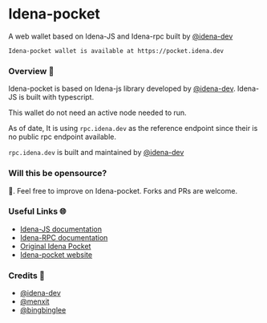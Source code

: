 # Idena-pocket
A web wallet based on Idena-JS and Idena-rpc built by [@idena-dev](https://github.com/idena-dev)

```Idena-pocket wallet is available at https://pocket.idena.dev```

### Overview 🔎
Idena-pocket is based on Idena-js library developed by [@idena-dev](https://github.com/idena-dev). 
Idena-JS is built with typescript.

This wallet do not need an active node needed to run.

As of date, It is using ```rpc.idena.dev``` as the reference endpoint since their is no public rpc endpoint available.

```rpc.idena.dev``` is built and maintained by [@idena-dev](https://github.com/idena-dev/idena-pocket)

### Will this be opensource?
💯. Feel free to improve on Idena-pocket. Forks and PRs are welcome.

### Useful Links 🌐
- [Idena-JS documentation](https://www.idena.dev/idena-js/quick-start)
- [Idena-RPC documentation](https://github.com/idena-dev/idena-rpc)
- [Original Idena Pocket](https://github.com/idena-dev/idena-pocket)
- [Idena-pocket website](https://pocket.idena.dev/#/)

### Credits 🤝
- [@idena-dev](https://github.com/idena-dev)
- [@menxit](https://github.com/menxit)
- [@bingbinglee](https://github.com/bingbinglee)

